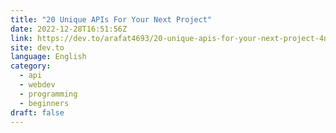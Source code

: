 ```yaml
---
title: "20 Unique APIs For Your Next Project"
date: 2022-12-28T16:51:56Z
link: https://dev.to/arafat4693/20-unique-apis-for-your-next-project-4nn2?utm_medium=RSS&utm_source=news.12bit.vn
site: dev.to
language: English
category:
  - api
  - webdev
  - programming
  - beginners
draft: false
---
```

